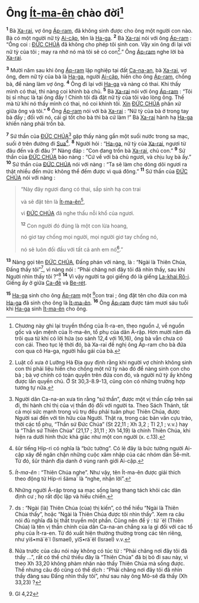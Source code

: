 # Ông [Ít-ma-ên]() chào đời[^1-3a62c3bb-2e52-4bd9-8081-7d60a9f51798]

<sup><b>1</b></sup> Bà [Xa-rai](), vợ ông [Áp-ram](), đã không sinh được cho ông một người con nào. Bà có một người nữ tỳ [Ai-cập](), tên là [Ha-ga](). <sup><b>2</b></sup> Bà [Xa-rai]() nói với ông [Áp-ram]() : “Ông coi : [ĐỨC CHÚA]() đã không cho phép tôi sinh con. Vậy xin ông đi lại với nữ tỳ của tôi ; may ra nhờ nó mà tôi sẽ có con[^2-3a62c3bb-2e52-4bd9-8081-7d60a9f51798].” Ông [Áp-ram]() nghe lời bà [Xa-rai]().

<sup><b>3</b></sup> Mười năm sau khi ông [Áp-ram]() lập nghiệp tại đất [Ca-na-an](), bà [Xa-rai](), vợ ông, đem nữ tỳ của bà là [Ha-ga](), người [Ai-cập](), hiến cho ông [Áp-ram](), chồng bà, để nàng làm vợ ông. <sup><b>4</b></sup> Ông đi lại với [Ha-ga]() và nàng có thai. Khi thấy mình có thai, thì nàng coi khinh bà chủ. <sup><b>5</b></sup> Bà [Xa-rai]() nói với ông [Áp-ram]() : “Tôi bị sỉ nhục là tại ông đấy ! Chính tôi đã đặt nữ tỳ của tôi vào lòng ông. Thế mà từ khi nó thấy mình có thai, nó coi khinh tôi. [Xin]() [ĐỨC CHÚA]() phân xử giữa ông và tôi.” <sup><b>6</b></sup> Ông [Áp-ram]() nói với bà [Xa-rai]() : “Nữ tỳ của bà ở trong tay bà đấy ; đối với nó, cái gì tốt cho bà thì bà cứ làm !” Bà [Xa-rai]() hành hạ [Ha-ga]() khiến nàng phải trốn bà.

<sup><b>7</b></sup> Sứ thần của [ĐỨC CHÚA]()[^3-3a62c3bb-2e52-4bd9-8081-7d60a9f51798] gặp thấy nàng gần một suối nước trong sa mạc, suối ở trên đường đi [Sua]()[^4-3a62c3bb-2e52-4bd9-8081-7d60a9f51798]. <sup><b>8</b></sup> Người hỏi : “[Ha-ga](), nữ tỳ của [Xa-rai](), ngươi từ đâu đến và đi đâu ?” Nàng đáp : “Con đang trốn bà [Xa-rai](), chủ con.” <sup><b>9</b></sup> Sứ thần của [ĐỨC CHÚA]() bảo nàng : “Cứ về với bà chủ ngươi, và chịu luỵ bà ấy.” <sup><b>10</b></sup> Sứ thần của [ĐỨC CHÚA]() nói với nàng : “Ta sẽ làm cho dòng dõi ngươi ra thật nhiều đến mức không thể đếm được vì quá đông.” <sup><b>11</b></sup> Sứ thần của [ĐỨC CHÚA]() nói với nàng :

> “Này đây ngươi đang có thai, sắp sinh hạ con trai
>
> và sẽ đặt tên là [Ít-ma-ên]()[^5-3a62c3bb-2e52-4bd9-8081-7d60a9f51798],
>
> vì [ĐỨC CHÚA]() đã nghe thấu nỗi khổ của ngươi.
>
> <sup><b>12</b></sup> Con người đó đúng là một con lừa hoang,
>
> nó giơ tay chống mọi người, mọi người giơ tay chống nó,
>
> nó sẽ luôn đối đầu với tất cả anh em nó[^6-3a62c3bb-2e52-4bd9-8081-7d60a9f51798].”

<sup><b>13</b></sup> Nàng gọi tên [ĐỨC CHÚA](), Đấng phán với nàng, là : “Ngài là Thiên Chúa, Đấng thấy tôi”[^7-3a62c3bb-2e52-4bd9-8081-7d60a9f51798], vì nàng nói : “Phải chăng nơi đây tôi đã nhìn thấy, sau khi Người nhìn thấy tôi ?”[^8-3a62c3bb-2e52-4bd9-8081-7d60a9f51798] <sup><b>14</b></sup> Vì vậy người ta gọi giếng đó là giếng [La-khai Rô-i](). Giếng ấy ở giữa [Ca-đê]() và [Be-rét]().

<sup><b>15</b></sup> [Ha-ga]() sinh cho ông [Áp-ram]() một [^1@-3a62c3bb-2e52-4bd9-8081-7d60a9f51798]con trai ; ông đặt tên cho đứa con mà [Ha-ga]() đã sinh cho ông là [Ít-ma-ên](). <sup><b>16</b></sup> Ông [Áp-ram]() được tám mươi sáu tuổi khi [Ha-ga]() sinh [Ít-ma-ên]() cho ông.

[^1-3a62c3bb-2e52-4bd9-8081-7d60a9f51798]: Chương này ghi lại truyền thống của Ít-ra-en, theo nguồn J, về nguồn gốc và vận mệnh của Ít-ma-ên, tổ phụ của dân Ả-rập. Hơn mười năm đã trôi qua từ khi có lời hứa (so sánh 12,4 với 16,16), ông bà vẫn chưa có con cái. Theo tục lệ thời đó, bà Xa-rai đề nghị ông Áp-ram cho bà đứa con qua cô Ha-ga, người hầu gái của bà.

[^2-3a62c3bb-2e52-4bd9-8081-7d60a9f51798]: Luật cổ xưa ở Lưỡng Hà Địa quy định rằng khi người vợ chính không sinh con thì phải liệu hiến cho chồng một nữ tỳ nào đó để nàng sinh con cho bà ; bà vợ chính có toàn quyền trên đứa con đó, và người nữ tỳ ấy không được lấn quyền chủ. Ở St 30,3-8.9-13, cũng còn có những trường hợp tương tự nữa.

[^3-3a62c3bb-2e52-4bd9-8081-7d60a9f51798]: Người dân Ca-na-an xưa tin rằng “sứ thần”, được một vị thần cấp trên sai đi, thi hành chỉ thị của vị thần đó đối với người ta. Theo Sách Thánh, tất cả mọi sức mạnh trong vũ trụ đều phải tuân phục Thiên Chúa, được Người sai đến với tín hữu của Người. Thật ra, trong các bản văn cựu trào, thời các tổ phụ, “Thần sứ Đức Chúa” (St 22,11 ; Xh 3,2 ; Tl 2,1 ; v.v.) hay là “Thần sứ Thiên Chúa” (21,17 ; 31,11 ; Xh 14,19) là chính Thiên Chúa, khi hiện ra dưới hình thức khả giác như một con người (x. c.13).

[^4-3a62c3bb-2e52-4bd9-8081-7d60a9f51798]: šûr tiếng Híp-ri có nghĩa là “bức tường”. Có lẽ đây là bức tường người Ai-cập xây để ngăn chặn những cuộc xâm nhập của các nhóm dân Sê-mít. Từ đó, šûr thành địa danh ở vùng ranh giới Ai-cập.

[^5-3a62c3bb-2e52-4bd9-8081-7d60a9f51798]: _Ít-ma-ên_ : “Thiên Chúa nghe”. Như vậy, tên Ít-ma-ên được giải thích theo động từ Híp-ri šäma\` là “nghe, nhận lời”.

[^6-3a62c3bb-2e52-4bd9-8081-7d60a9f51798]: Những người Ả-rập trong sa mạc sống lang thang tách khỏi các dân định cư ; họ rất độc lập và hiếu chiến.

[^7-3a62c3bb-2e52-4bd9-8081-7d60a9f51798]: ds : “Ngài (là) Thiên Chúa (của) thị kiến”, có thể hiểu “Ngài là Thiên Chúa thấy”, hoặc “Ngài là Thiên Chúa được tôi nhìn thấy”. Xem ra câu nói đủ nghĩa đã bị thất truyền một phần. Cũng nên để ý : từ ´ël (Thiên Chúa) là tên vị thần chính của dân Ca-na-an chẳng xa lạ gì đối với các tổ phụ của Ít-ra-en. Từ đó xuất hiện thường thường trong các tên riêng, như yiš•mä\`ë´l (Ismael), yiS•rä´ël (Israel) v.v.

[^8-3a62c3bb-2e52-4bd9-8081-7d60a9f51798]: Nửa trước của câu nói này không có túc từ : “Phải chăng nơi đây tôi đã thấy ...”, rất có thể chữ thiếu đây là “Thiên Chúa” đã bị bỏ đi sau này, vì theo Xh 33,20 không phàm nhân nào thấy Thiên Chúa mà sống được. Thế nhưng câu đó cũng có thể dịch : “Phải chăng nơi đây tôi đã nhìn thấy đàng sau Đấng nhìn thấy tôi”, như sau này ông Mô-sê đã thấy (Xh 33,23) ?

[^1@-3a62c3bb-2e52-4bd9-8081-7d60a9f51798]: Gl 4,22
